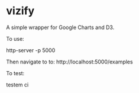 # vizify

A simple wrapper for Google Charts and D3.

To use:

http-server -p 5000

Then navigate to to: http://localhost:5000/examples

To test:

testem ci

